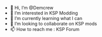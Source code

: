 - 👋 Hi, I’m @Demcrew
- 👀 I’m interested in KSP Modding
- 🌱 I’m currently learning what I can
- 💞️ I’m looking to collaborate on KSP mods
- 📫 How to reach me : KSP Forum

<!---
Demcrew/Demcrew is a ✨ special ✨ repository because its `README.md` (this file) appears on your GitHub profile.
You can click the Preview link to take a look at your changes.
--->
